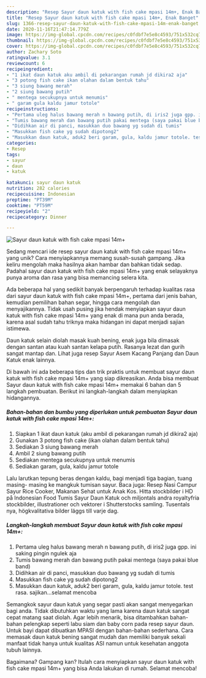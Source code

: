 ```yaml
---
description: "Resep Sayur daun katuk with fish cake mpasi 14m+, Enak Banget"
title: "Resep Sayur daun katuk with fish cake mpasi 14m+, Enak Banget"
slug: 1366-resep-sayur-daun-katuk-with-fish-cake-mpasi-14m-enak-banget
date: 2020-11-16T21:47:14.779Z
image: https://img-global.cpcdn.com/recipes/c0fdbf7e5e8c4593/751x532cq70/sayur-daun-katuk-with-fish-cake-mpasi-14m-foto-resep-utama.jpg
thumbnail: https://img-global.cpcdn.com/recipes/c0fdbf7e5e8c4593/751x532cq70/sayur-daun-katuk-with-fish-cake-mpasi-14m-foto-resep-utama.jpg
cover: https://img-global.cpcdn.com/recipes/c0fdbf7e5e8c4593/751x532cq70/sayur-daun-katuk-with-fish-cake-mpasi-14m-foto-resep-utama.jpg
author: Zachary Soto
ratingvalue: 3.1
reviewcount: 6
recipeingredient:
- "1 ikat daun katuk aku ambil di pekarangan rumah jd dikira2 aja"
- "3 potong fish cake ikan olahan dalam bentuk tahu"
- "3 siung bawang merah"
- "2 siung bawang putih"
- " mentega secukupnya untuk menumis"
- " garam gula kaldu jamur totole"
recipeinstructions:
- "Pertama uleg halus bawang merah n bawang putih, di iris2 juga gpp. ini saking pingin ngulek aja"
- "Tumis bawang merah dan bawang putih pakai mentega (saya pakai blue band)"
- "Didihkan air di panci, masukkan duo bawang yg sudah di tumis"
- "Masukkan fish cake yg sudah dipotong2"
- "Masukkan daun katuk, aduk2 beri garam, gula, kaldu jamur totole. test rasa. sajikan...selamat mencoba"
categories:
- Resep
tags:
- sayur
- daun
- katuk

katakunci: sayur daun katuk 
nutrition: 282 calories
recipecuisine: Indonesian
preptime: "PT39M"
cooktime: "PT59M"
recipeyield: "2"
recipecategory: Dinner

---
```



![Sayur daun katuk with fish cake mpasi 14m+](https://img-global.cpcdn.com/recipes/c0fdbf7e5e8c4593/751x532cq70/sayur-daun-katuk-with-fish-cake-mpasi-14m-foto-resep-utama.jpg)

Sedang mencari ide resep sayur daun katuk with fish cake mpasi 14m+ yang unik? Cara menyiapkannya memang susah-susah gampang. Jika keliru mengolah maka hasilnya akan hambar dan bahkan tidak sedap. Padahal sayur daun katuk with fish cake mpasi 14m+ yang enak selayaknya punya aroma dan rasa yang bisa memancing selera kita.

Ada beberapa hal yang sedikit banyak berpengaruh terhadap kualitas rasa dari sayur daun katuk with fish cake mpasi 14m+, pertama dari jenis bahan, kemudian pemilihan bahan segar, hingga cara mengolah dan menyajikannya. Tidak usah pusing jika hendak menyiapkan sayur daun katuk with fish cake mpasi 14m+ yang enak di mana pun anda berada, karena asal sudah tahu triknya maka hidangan ini dapat menjadi sajian istimewa.

Daun katuk selain diolah masak kuah bening, enak juga bila dimasak dengan santan atau kuah santan kelapa putih. Rasanya lezat dan gurih sangat mantap dan. Lihat juga resep Sayur Asem Kacang Panjang dan Daun Katuk enak lainnya.


Di bawah ini ada beberapa tips dan trik praktis untuk membuat sayur daun katuk with fish cake mpasi 14m+ yang siap dikreasikan. Anda bisa membuat Sayur daun katuk with fish cake mpasi 14m+ memakai 6 bahan dan 5 langkah pembuatan. Berikut ini langkah-langkah dalam menyiapkan hidangannya.

<!--inarticleads1-->

##### Bahan-bahan dan bumbu yang diperlukan untuk pembuatan Sayur daun katuk with fish cake mpasi 14m+:

1. Siapkan 1 ikat daun katuk (aku ambil di pekarangan rumah jd dikira2 aja)
1. Gunakan 3 potong fish cake (ikan olahan dalam bentuk tahu)
1. Sediakan 3 siung bawang merah
1. Ambil 2 siung bawang putih
1. Sediakan  mentega secukupnya untuk menumis
1. Sediakan  garam, gula, kaldu jamur totole


Lalu larutkan tepung beras dengan kaldu, bagi menjadi tiga bagian, tuang masing- masing ke mangkuk tumisan sayur. Baca juga: Resep Nasi Campur Sayur Rice Cooker, Makanan Sehat untuk Anak Kos. Hitta stockbilder i HD på Indonesian Food Tumis Sayur Daun Katuk och miljontals andra royaltyfria stockbilder, illustrationer och vektorer i Shutterstocks samling. Tusentals nya, högkvalitativa bilder läggs till varje dag. 

<!--inarticleads2-->

##### Langkah-langkah membuat Sayur daun katuk with fish cake mpasi 14m+:

1. Pertama uleg halus bawang merah n bawang putih, di iris2 juga gpp. ini saking pingin ngulek aja
1. Tumis bawang merah dan bawang putih pakai mentega (saya pakai blue band)
1. Didihkan air di panci, masukkan duo bawang yg sudah di tumis
1. Masukkan fish cake yg sudah dipotong2
1. Masukkan daun katuk, aduk2 beri garam, gula, kaldu jamur totole. test rasa. sajikan...selamat mencoba


Semangkok sayur daun katuk yang segar pasti akan sangat menyegarkan bagi anda. Tidak dibutuhkan waktu yang lama karena daun katuk sangat cepat matang saat diolah. Agar lebih menarik, bisa ditambahkan bahan-bahan pelengkap seperti labu siam dan baby corn pada resep sayur daun. Untuk bayi dapat dibuatkan MPASI dengan bahan-bahan sederhana. Cara memasak daun katuk bening sangat mudah dan memiliki banyak sekali manfaat tidak hanya untuk kualitas ASI namun untuk kesehatan anggota tubuh lainnya. 

Bagaimana? Gampang kan? Itulah cara menyiapkan sayur daun katuk with fish cake mpasi 14m+ yang bisa Anda lakukan di rumah. Selamat mencoba!
